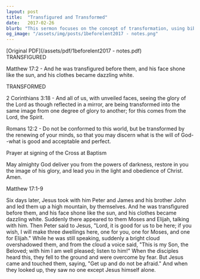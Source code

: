 ```yaml
---
layout: post
title:  "Transfigured and Transformed"
date:   2017-02-26
blurb: "This sermon focuses on the concept of transformation, using biblical references from Matthew 17:2, 2 Corinthians 3:18, and Romans 12:2. It discusses the transfiguration of Jesus and how we, as believers, are being transformed into the same image from one degree of glory to another. The sermon emphasizes the importance of not conforming to the world but being transformed by the renewing of our minds."
og_image: "/assets/img/posts/1beforelent2017 - notes.png"
---
```

[Original PDF](/assets/pdf/1beforelent2017 - notes.pdf)    
TRANSFIGURED

Matthew 17:2 - And he was transfigured before them, and his face shone like the sun, and his clothes became dazzling white.

TRANSFORMED

2 Corinthians 3:18 - And all of us, with unveiled faces, seeing the glory of the Lord as though reflected in a mirror, are being transformed into the same image from one degree of glory to another; for this comes from the Lord, the Spirit.

Romans 12:2 - Do not be conformed to this world, but be transformed by the renewing of your minds, so that you may discern what is the will of God--what is good and acceptable and perfect.

Prayer at signing of the Cross at Baptism

May almighty God deliver you from the powers of darkness, restore in you the image of his glory, and lead you in the light and obedience of Christ. Amen.

Matthew 17:1-9

Six days later, Jesus took with him Peter and James and his brother John and led them up a high mountain, by themselves. And he was transfigured before them, and his face shone like the sun, and his clothes became dazzling white. Suddenly there appeared to them Moses and Elijah, talking with him. Then Peter said to Jesus, "Lord, it is good for us to be here; if you wish, I will make three dwellings here, one for you, one for Moses, and one for Elijah." While he was still speaking, suddenly a bright cloud overshadowed them, and from the cloud a voice said, "This is my Son, the Beloved; with him I am well pleased; listen to him!" When the disciples heard this, they fell to the ground and were overcome by fear. But Jesus came and touched them, saying, "Get up and do not be afraid." And when they looked up, they saw no one except Jesus himself alone.
